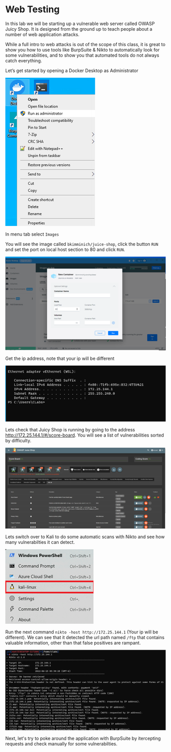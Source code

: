 # Web Testing

In this lab we will be starting up a vulnerable web server called OWASP Juicy Shop.  It is designed from the ground up to teach people about a number of web application attacks.

While a full intro to web attacks is out of the scope of this class, it is great to show you how to use tools like BurpSuite & Nikto  to automatically look for some vulnerabilities, and to show you that automated tools do not always catch everything.

Let’s get started by opening a Docker Desktop as Administrator

![](attachments/docker-desktop.png)

In menu tab select `Images`

You will see the image called `bkimminich/juice-shop`, click the button `RUN` and set the port on local host section to 80 and click `RUN`.

![](attachments/docker-desktop-1.png)

Get the ip address, note that your ip will be different

![](attachments/ipconfig.png)

Lets check that Juicy Shop is running by going to the address http://172.25.144.1/#/score-board. You will see a list of vulnerabilities sorted by difficulty.

![](attachments/juicy-shop.png)
  
Lets switch over to Kali to do some automatic scans with Nikto and see how many vulnerabilties it can detect.

![](../AppLocker/attachments/Clipboard_2020-06-17-08-32-51.png)

Run the next command `nikto -host http://172.25.144.1` (Your ip will be different). We can see that it detected the url path named `/ftp` that contains valuable information, other than that false positives are rampant.

![](attachments/nikto.png)

Next, let's try to poke around the application with BurpSuite by itercepting requests and check manually for some vulnerabilties.
  
